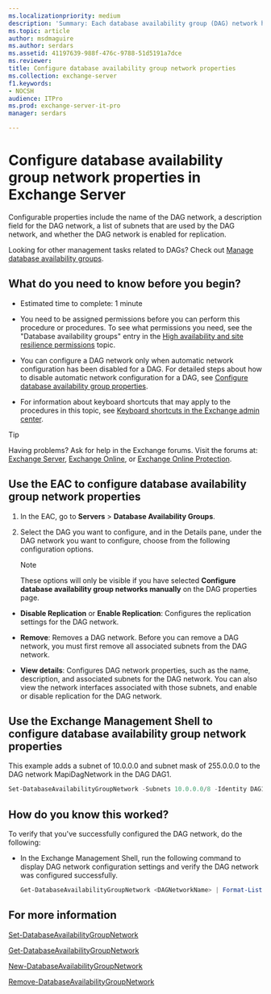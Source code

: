 ```yaml
---
ms.localizationpriority: medium
description: 'Summary: Each database availability group (DAG) network has several properties that you can configure.'
ms.topic: article
author: msdmaguire
ms.author: serdars
ms.assetid: 41197639-988f-476c-9788-51d5191a7dce
ms.reviewer:
title: Configure database availability group network properties
ms.collection: exchange-server
f1.keywords:
- NOCSH
audience: ITPro
ms.prod: exchange-server-it-pro
manager: serdars

---
```


# Configure database availability group network properties in Exchange Server

Configurable properties include the name of the DAG network, a description field for the DAG network, a list of subnets that are used by the DAG network, and whether the DAG network is enabled for replication.

Looking for other management tasks related to DAGs? Check out [Manage database availability groups](manage-dags.md).

## What do you need to know before you begin?

- Estimated time to complete: 1 minute

- You need to be assigned permissions before you can perform this procedure or procedures. To see what permissions you need, see the "Database availability groups" entry in the [High availability and site resilience permissions](../../permissions/feature-permissions/ha-permissions.md) topic.

- You can configure a DAG network only when automatic network configuration has been disabled for a DAG. For detailed steps about how to disable automatic network configuration for a DAG, see [Configure database availability group properties](configure-dag-properties.md).

- For information about keyboard shortcuts that may apply to the procedures in this topic, see [Keyboard shortcuts in the Exchange admin center](../../about-documentation/exchange-admin-center-keyboard-shortcuts.md).

> [!TIP]
> Having problems? Ask for help in the Exchange forums. Visit the forums at: [Exchange Server](https://social.technet.microsoft.com/forums/office/home?category=exchangeserver), [Exchange Online](https://social.technet.microsoft.com/forums/msonline/home?forum=onlineservicesexchange), or [Exchange Online Protection](https://social.technet.microsoft.com/forums/forefront/home?forum=FOPE).

## Use the EAC to configure database availability group network properties
<a name="UseEMC"> </a>

1. In the EAC, go to **Servers** \> **Database Availability Groups**.

2. Select the DAG you want to configure, and in the Details pane, under the DAG network you want to configure, choose from the following configuration options.

    > [!NOTE]
    > These options will only be visible if you have selected **Configure database availability group networks manually** on the DAG properties page.

  - **Disable Replication** or **Enable Replication**: Configures the replication settings for the DAG network.

  - **Remove**: Removes a DAG network. Before you can remove a DAG network, you must first remove all associated subnets from the DAG network.

  - **View details**: Configures DAG network properties, such as the name, description, and associated subnets for the DAG network. You can also view the network interfaces associated with those subnets, and enable or disable replication for the DAG network.

## Use the Exchange Management Shell to configure database availability group network properties
<a name="UseShell"> </a>

This example adds a subnet of 10.0.0.0 and subnet mask of 255.0.0.0 to the DAG network MapiDagNetwork in the DAG DAG1.

```powershell
Set-DatabaseAvailabilityGroupNetwork -Subnets 10.0.0.0/8 -Identity DAG1\MapiDagNetwork
```

## How do you know this worked?
<a name="UseShell"> </a>

To verify that you've successfully configured the DAG network, do the following:

- In the Exchange Management Shell, run the following command to display DAG network configuration settings and verify the DAG network was configured successfully.

  ```powershell
  Get-DatabaseAvailabilityGroupNetwork <DAGNetworkName> | Format-List
  ```

## For more information
<a name="UseShell"> </a>

[Set-DatabaseAvailabilityGroupNetwork](/powershell/module/exchange/set-databaseavailabilitygroupnetwork)

[Get-DatabaseAvailabilityGroupNetwork](/powershell/module/exchange/get-databaseavailabilitygroupnetwork)

[New-DatabaseAvailabilityGroupNetwork](/powershell/module/exchange/new-databaseavailabilitygroupnetwork)

[Remove-DatabaseAvailabilityGroupNetwork](/powershell/module/exchange/remove-databaseavailabilitygroupnetwork)